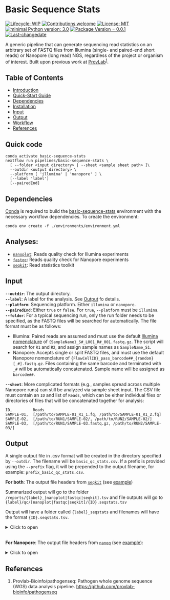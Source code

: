 # Basic Sequence Stats
 [![Lifecycle: WIP](https://img.shields.io/badge/lifecycle-WIP-yellow.svg)](https://lifecycle.r-lib.org/articles/stages.html#experimental) [![Contributions welcome](https://img.shields.io/badge/contributions-welcome-brightgreen.svg?style=flat)](https://github.com/CompEpigen/scMethrix/issues) [![License: MIT](https://img.shields.io/badge/license-MIT-lightgrey.svg)](https://opensource.org/license/mit/) [![minimal Python version: 3.0](https://img.shields.io/badge/Python-3.0-6666ff.svg)](https://www.python.org/) [![Package Version = 0.0.1](https://img.shields.io/badge/Package%20version-0.0.1-orange.svg?style=flat-square)](https://github.com/provlab-bioinfo/raw-read-qc/blob/main/NEWS) [![Last-changedate](https://img.shields.io/badge/last%20change-2023--10--12-yellowgreen.svg)](https://github.com/provlab-bioinfo/raw-read-qc/blob/main/NEWS)

A generic pipeline that can generate sequencing read statistics on an arbitrary set of FASTQ files from Illumina (single- and paired-end short reads) or Nanopore (long read) NGS, regardless of the project or organism of interest. Built upon previous work at [ProvLab](https://github.com/provlab-bioinfo/pathogenseq)<sup>[1](#references)</sup>.

## Table of Contents

- [Introduction](#introduction)
- [Quick-Start Guide](#quick-start%guide)
- [Dependencies](#dependencies)
- [Installation](#installation)
- [Input](#input)
- [Output](#output)
- [Workflow](#workflow)
- [References](#references)

## Quick code

```
conda activate basic-sequence-stats
nextflow run pipelines/basic-sequence-stats \
  [ --folder <input directory> | --sheet <sample sheet path> ]\
  --outdir <output directory> \
  --platform [ 'illumina' | 'nanopore' ] \
  [--label 'label']
  [--pairedEnd]
```

## Dependencies

[Conda](https://conda.io/projects/conda/en/latest/user-guide/install/index.html) is required to build the [basic-sequence-stats](/environments/environment.yml) environment with the necessary workflow dependencies. To create the environment:
```
conda env create -f ./environments/environment.yml
```

## Analyses:
* [`nanoplot`](https://github.com/wdecoster/NanoPlot): Reads quality check for Illumina experiments
* [`fastqc`](https://github.com/s-andrews/FastQC): Reads quality check for Nanopore experiments
* [`seqkit`](https://bioinf.shenwei.me/seqkit/): Read statistics toolkit

## Input

**`--outdir`**: The output directory. 
<br>
**`--label`**: A label for the analysis. See [Output](#output) fo details. 
<br>
**`--platform`**: Sequencing platform. Either `illumina` or `nanopore`. 
<br>
**`--pairedEnd`**: Either `true` or `false`. For `true`, `--platform` must be `illumina`.
<br>
**`--folder`**: For a typical sequencing run, only the run folder needs to be specified, as the FASTQ files will be searched for automatically. The file format must be as follows:

- Illumina: Paired reads are assumed and must use the default [Illumina nomenclature](https://support.illumina.com/help/BaseSpace_OLH_009008/Content/Source/Informatics/BS/NamingConvention_FASTQ-files-swBS.htm#) of `{SampleName}_S#_L001_R#_001.fastq.gz`. The script will search for `R1` and `R2`, and assign sample names as `SampleName_S1`.
- Nanopore: Accepts single or split FASTQ files, and must use the default Nanopore nomenclature of `{FlowCellID}_pass_barcode##_{random}[_#].fastq.gz`. Files containing the same barcode and terminated with `_#` will be automatically concatenated. Sample name will be assigned as `barcode##`.

**`--sheet`**: More complicated formats (e.g., samples spread across multiple Nanopore runs) can still be analyzed via sample sheet input. The CSV file must contain an `ID` and list of `Reads`, which can be either individual files or directories of files that will be concatenated together for analysis:

```
ID,         Reads
SAMPLE-01,  [/path/to/SAMPLE-01_R1_1.fq, /path/to/SAMPLE-01_R1_2.fq]
SAMPLE-02,  [/path/to/RUN1/SAMPLE-02/, /path/to/RUN2/SAMPLE-02/]
SAMPLE-03,  [/path/to/RUN1/SAMPLE-03.fastq.gz, /path/to/RUN2/SAMPLE-03/]
```

## Output
A single output file in .csv format will be created in the directory specified by `--outdir`. The filename will be `basic_qc_stats.csv`.
If a prefix is provided using the `--prefix` flag, it will be prepended to the output filename, for example: `prefix_basic_qc_stats.csv`.

**For both**: The output file headers from [`seqkit`](https://bioinf.shenwei.me/seqkit/) (see [example](/examples/illumina_basic_qc_stats.csv))

Summarized output will go to the folder `/reports/{label}_[nanoplot|fastqc|seqkit].tsv` and file outputs will go to `{label}/qc/[nanoplot|fastqc|seqkit]/{ID}.seqstats.tsv`

Output will have a folder called `{label}_seqstats` and filenames will have the format `{ID}.seqstats.tsv`.

<details>
  <summary>Click to open</summary>

```
ID
format
type
num_seqs
sum_len
min_len
avg_len
max_len
Q1
Q2
Q3
sum_gap
N50
Q20(%)
Q30(%)
```
</details>
<br>

**For Nanopore**: The output file headers from [`nanoq`](https://github.com/esteinig/nanoq) (see [example](/examples/nanopore_basic_qc_stats.csv)):

<details>
  <summary>Click to open</summary>

```
sample_id
reads
bases
n50
longest
shortest
mean_length
median_length
mean_quality
median_quality
```
</details>

## References
1. Provlab-Bioinfo/pathogenseq: Pathogen whole genome sequence (WGS) data analysis pipeline. https://github.com/provlab-bioinfo/pathogenseq 



